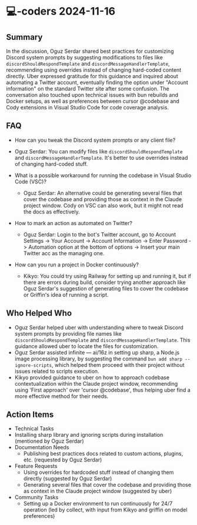 # 💻-coders 2024-11-16

## Summary

In the discussion, Oguz Serdar shared best practices for customizing Discord system prompts by suggesting modifications to files like `discordShouldRespondTemplate` and `discordMessageHandlerTemplate`, recommending using overrides instead of changing hard-coded content directly. Uber expressed gratitude for this guidance and inquired about automating a Twitter account, eventually finding the option under "Account information" on the standard Twitter site after some confusion. The conversation also touched upon technical issues with bun rebuilds and Docker setups, as well as preferences between cursor @codebase and Cody extensions in Visual Studio Code for code coverage analysis.

## FAQ

- How can you tweak the Discord system prompts or any client file?
- Oguz Serdar: You can modify files like `discordShouldRespondTemplate` and `discordMessageHandlerTemplate`. It's better to use overrides instead of changing hard-coded stuff.

- What is a possible workaround for running the codebase in Visual Studio Code (VSC)?

    - Oguz Serdar: An alternative could be generating several files that cover the codebase and providing those as context in the Claude project window. Cody on VSC can also work, but it might not read the docs as effectively.

- How to mark an action as automated on Twitter?

    - Oguz Serdar: Login to the bot's Twitter account, go to Account Settings -> Your Account -> Account Information -> Enter Password -> Automation option at the bottom of options -> Insert your main Twitter acc as the managing one.

- How can you run a project in Docker continuously?
    - Kikyo: You could try using Railway for setting up and running it, but if there are errors during build, consider trying another approach like Oguz Serdar's suggestion of generating files to cover the codebase or Griffin's idea of running a script.

## Who Helped Who

- Oguz Serdar helped uber with understanding where to tweak Discord system prompts by providing file names like `discordShouldRespondTemplate` and `discordMessageHandlerTemplate`. This guidance allowed uber to locate the files for customization.
- Oguz Serdar assisted infinite — ai/16z in setting up sharp, a Node.js image processing library, by suggesting the command `bun add sharp --ignore-scripts`, which helped them proceed with their project without issues related to scripts execution.
- Kikyo provided guidance to uber on how to approach codebase contextualization within the Claude project window, recommending using 'First approach' over 'cursor @codebase', thus helping uber find a more effective method for their needs.

## Action Items

- Technical Tasks
- Installing sharp library and ignoring scripts during installation (mentioned by Oguz Serdar)
- Documentation Needs
    - Publishing best practices docs related to custom actions, plugins, etc. (requested by Oguz Serdar)
- Feature Requests
    - Using overrides for hardcoded stuff instead of changing them directly (suggested by Oguz Serdar)
    - Generating several files that cover the codebase and providing those as context in the Claude project window (suggested by uber)
- Community Tasks
    - Setting up a Docker environment to run continuously for 24/7 operation (led by collect, with input from Kikyo and griffin on model preferences)
